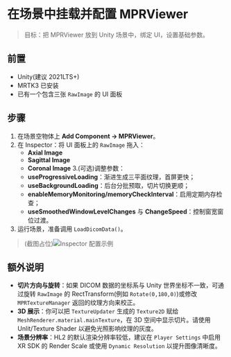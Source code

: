 # 在场景中挂载并配置 MPRViewer

> 目标：把 MPRViewer 放到 Unity 场景中，绑定 UI，设置基础参数。

## 前置
- Unity(建议 2021LTS+)
- MRTK3 已安装
- 已有一个包含三张 `RawImage` 的 UI 面板

## 步骤
1. 在场景空物体上 **Add Component → MPRViewer**。  
2. 在 Inspector：将 UI 面板上的 `RawImage` 拖入：
   - **Axial Image**
   - **Sagittal Image**
   - **Coronal Image**
3.(可选)调整参数：
   - **useProgressiveLoading**：渐进生成三平面纹理，首屏更快；
   - **useBackgroundLoading**：后台分批预取，切片切换更顺；
   - **enableMemoryMonitoring/memoryCheckInterval**：启用定期内存检查；
   - **useSmoothedWindowLevelChanges** 与 **ChangeSpeed**：控制窗宽窗位过渡。
4. 运行场景，准备调用 `LoadDicomData()`。

> (截图占位)![Inspector 配置示例](./images/placeholder-inspector-setup.png)

## 额外说明

- **切片方向与旋转**：如果 DICOM 数据的坐标系与 Unity 世界坐标不一致，可通过旋转 `RawImage` 的 RectTransform(例如 `Rotate(0,180,0)`)或修改 `MPRTextureManager` 返回的纹理方向来校正。
- **3D 展示**：你可以把 `TextureUpdater` 生成的 `Texture2D` 赋给 `MeshRenderer.material.mainTexture`，在 3D 空间中显示切片。请使用 Unlit/Texture Shader 以避免光照影响纹理的灰度。
- **场景分辨率**：HL2 的默认渲染分辨率较低，建议在 `Player Settings` 中启用 XR SDK 的 Render Scale 或使用 `Dynamic Resolution` 以提升图像清晰度。